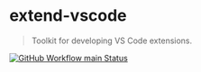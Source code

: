 # extend-vscode

> Toolkit for developing VS Code extensions.

[![GitHub Workflow main Status](https://img.shields.io/github/actions/workflow/status/marcusrbrown/extend-vscode/main.yaml?branch=main&style=for-the-badge&logo=github%20actions&logoColor=white)](https://github.com/marcusrbrown/extend-vscode/actions?query=workflow%3Amain 'Search for runs of the Main workflow')
